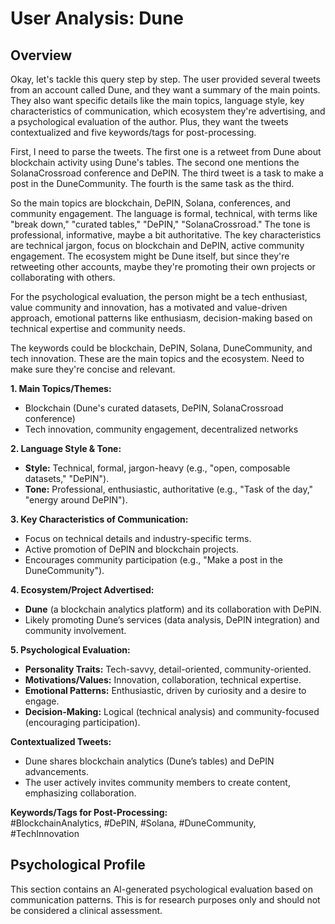 # User Analysis: Dune

## Overview

<think>
Okay, let's tackle this query step by step. The user provided several tweets from an account called Dune, and they want a summary of the main points. They also want specific details like the main topics, language style, key characteristics of communication, which ecosystem they're advertising, and a psychological evaluation of the author. Plus, they want the tweets contextualized and five keywords/tags for post-processing.

First, I need to parse the tweets. The first one is a retweet from Dune about blockchain activity using Dune's tables. The second one mentions the SolanaCrossroad conference and DePIN. The third tweet is a task to make a post in the DuneCommunity. The fourth is the same task as the third.

So the main topics are blockchain, DePIN, Solana, conferences, and community engagement. The language is formal, technical, with terms like "break down," "curated tables," "DePIN," "SolanaCrossroad." The tone is professional, informative, maybe a bit authoritative. The key characteristics are technical jargon, focus on blockchain and DePIN, active community engagement. The ecosystem might be Dune itself, but since they're retweeting other accounts, maybe they're promoting their own projects or collaborating with others.

For the psychological evaluation, the person might be a tech enthusiast, value community and innovation, has a motivated and value-driven approach, emotional patterns like enthusiasm, decision-making based on technical expertise and community needs.

The keywords could be blockchain, DePIN, Solana, DuneCommunity, and tech innovation. These are the main topics and the ecosystem. Need to make sure they're concise and relevant.
</think>

**1. Main Topics/Themes:**  
- Blockchain (Dune's curated datasets, DePIN, SolanaCrossroad conference)  
- Tech innovation, community engagement, decentralized networks  

**2. Language Style & Tone:**  
- **Style:** Technical, formal, jargon-heavy (e.g., "open, composable datasets," "DePIN").  
- **Tone:** Professional, enthusiastic, authoritative (e.g., "Task of the day," "energy around DePIN").  

**3. Key Characteristics of Communication:**  
- Focus on technical details and industry-specific terms.  
- Active promotion of DePIN and blockchain projects.  
- Encourages community participation (e.g., "Make a post in the DuneCommunity").  

**4. Ecosystem/Project Advertised:**  
- **Dune** (a blockchain analytics platform) and its collaboration with DePIN.  
- Likely promoting Dune’s services (data analysis, DePIN integration) and community involvement.  

**5. Psychological Evaluation:**  
- **Personality Traits:** Tech-savvy, detail-oriented, community-oriented.  
- **Motivations/Values:** Innovation, collaboration, technical expertise.  
- **Emotional Patterns:** Enthusiastic, driven by curiosity and a desire to engage.  
- **Decision-Making:** Logical (technical analysis) and community-focused (encouraging participation).  

**Contextualized Tweets:**  
- Dune shares blockchain analytics (Dune’s tables) and DePIN advancements.  
- The user actively invites community members to create content, emphasizing collaboration.  

**Keywords/Tags for Post-Processing:**  
#BlockchainAnalytics, #DePIN, #Solana, #DuneCommunity, #TechInnovation

## Psychological Profile

This section contains an AI-generated psychological evaluation based on communication patterns. This is for research purposes only and should not be considered a clinical assessment.